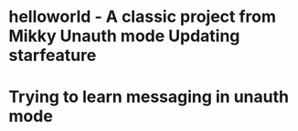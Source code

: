 
# helloworld - A classic project from Mikky Unauth mode Updating starfeature
# Trying to learn messaging in unauth mode
